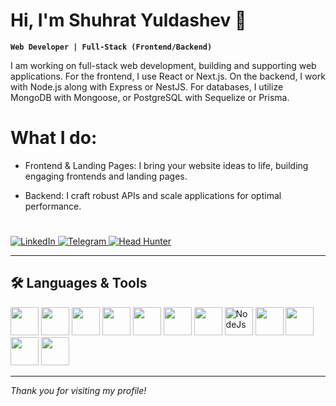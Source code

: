 <!-- <p align="center">
<img src="https://i.pinimg.com/736x/16/00/fd/1600fd3d9bca436801ed06f2185d88cb.jpg" alt="Banner" height="200px" style="object-fit: cover; border-radius: 20px; " width="100%" />
</p>-->

# Hi, I'm Shuhrat Yuldashev 👋

**`Web Developer | Full-Stack (Frontend/Backend)`**

I am working on full-stack web development, building and supporting web applications. For the frontend, I use React or Next.js. On the backend, I work with Node.js along with Express or NestJS. For databases, I utilize MongoDB with Mongoose, or PostgreSQL with Sequelize or Prisma.

# What I do:

- Frontend & Landing Pages: I bring your website ideas to life, building engaging frontends and landing pages.

- Backend: I craft robust APIs and scale applications for optimal performance.

#

<p align="left">
  <a href="https://www.linkedin.com/in/shuhrat-yuldoshev-2b1198302/">
    <img alt="LinkedIn" title="Follow me on LinkedIn" 
         src="https://img.shields.io/badge/Follow%20on%20LinkedIn-0A66C2?style=for-the-badge&logo=linkedin&logoColor=white"/>
  </a>
  <a href="https://t.me/ysh2009uz">
    <img alt="Telegram" title="Find me on Telegram" 
         src="https://img.shields.io/badge/Find%20me%20on%20Telegram-26A5E4?style=for-the-badge&logo=telegram&logoColor=white"/>
  </a>
  <a href="https://tashkent.hh.uz/resume/905814e4ff0d0da5350039ed1f465634386164">
    <img alt="Head Hunter" title="Follow me on HeadHunter" 
         src="https://img.shields.io/github/followers/abbos-khamidov?color=236ad3&labelColor=1155ba&style=for-the-badge&label=Follow&logo=github&logoColor=white"/>
  </a>
</p>

---

## 🛠️ Languages & Tools

<p>
  <img width="45px" height="45px" style="paddong: 10px" src="https://img.icons8.com/color/200/git.png" alt=""GIT/>
  <img width="45px" height="45px" style="paddong: 10px" src="https://upload.wikimedia.org/wikipedia/commons/thumb/6/61/HTML5_logo_and_wordmark.svg/2048px-HTML5_logo_and_wordmark.svg.png" alt=""HTML/>
  <img width="45px" height="45px" style="paddong: 10px" src="https://brandslogos.com/wp-content/uploads/images/large/css-logo.png" alt=""CSS/>
  <img width="45px" height="45px" style="paddong: 10px" src="https://upload.wikimedia.org/wikipedia/commons/thumb/6/6a/JavaScript-logo.png/250px-JavaScript-logo.png" alt=""JS/>
  <img width="45px" height="45px" style="paddong: 10px" src="https://cdn-icons-png.flaticon.com/256/5968/5968381.png" alt=""TS/>
  <img width="45px" height="45px" style="paddong: 10px" src="https://cdn4.iconfinder.com/data/icons/logos-3/600/React.js_logo-512.png" alt=""React/>
  <img width="45px" height="45px" style="paddong: 10px" src="https://static-00.iconduck.com/assets.00/nextjs-icon-1024x1024-5et230l7.png" alt=""Nextjs/>
  <img width="45px" height="45px" style="paddong: 10px" src="https://upload.wikimedia.org/wikipedia/commons/d/d9/Node.js_logo.svg" alt="NodeJs"/>
  <img width="45px" height="45px" style="paddong: 10px" src="https://img.icons8.com/color/512/express-js.png" alt=""Express/>
  <img width="45px" height="45px" style="paddong: 10px" src="https://static-00.iconduck.com/assets.00/nestjs-icon-512x510-9nvpcyc3.png" alt=""NestJS/>
  <img width="45px" height="45px" style="paddong: 10px" src="https://static-00.iconduck.com/assets.00/postgresql-icon-1987x2048-v2fkmdaw.png" alt=""PSql/>
  <img width="45px" height="45px" style="paddong: 10px" src="https://static-00.iconduck.com/assets.00/database-mongo-db-icon-980x1024-1q3t2p6x.png" alt=""MongoDB/>

</p>
<!-- Add or remove tools as appropriate -->

---

*Thank you for visiting my profile!*
